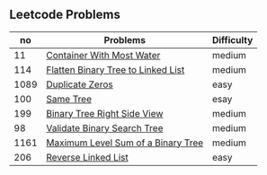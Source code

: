 ## Leetcode Problems

| no   | Problems                                                                                                | Difficulty |
| ---- | ------------------------------------------------------------------------------------------------------- | ---------- |
| 11   | [Container With Most Water](https://leetcode.com/problems/container-with-most-water/)                   | medium     |
| 114  | [Flatten Binary Tree to Linked List](https://leetcode.com/problems/flatten-binary-tree-to-linked-list/) | medium     |
| 1089 | [Duplicate Zeros](https://leetcode.com/problems/duplicate-zeros/)                                       | easy       |
| 100  | [Same Tree](https://leetcode.com/problems/same-tree/)                                                   | esay       |
| 199  | [Binary Tree Right Side View](https://leetcode.com/problems/binary-tree-right-side-view/)               | medium     |
| 98   | [ Validate Binary Search Tree](https://leetcode.com/problemsvalidate-binary-search-tree)                | medium     |
| 1161 | [Maximum Level Sum of a Binary Tree](https://leetcode.com/problems/maximum-level-sum-of-a-binary-tree/) | medium     |
| 206  | [Reverse Linked List](https://leetcode.com/problems/reverse-linked-list/)                               | easy       |
